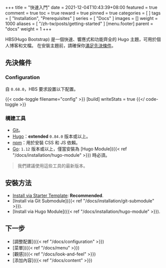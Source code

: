 +++
title = "快速入門"
date = 2021-12-04T10:43:39+08:00
featured = true
comment = true
toc = true
reward = true
pinned = true
categories = [
]
tags = [
  "Installation",
  "Prerequisites"
]
series = [
  "Docs"
]
images = []
weight = 1000
aliases = [
  "/zh-tw/posts/getting-started"
]
[menu.footer]
  parent = "docs"
  weight = 1
+++

HBS(Hugo Bootstrap) 是一個快速、響應式和功能齊全的 Hugo 主題，可用於個人博客和文檔。
在安裝主題前，請確保你[滿足先決條件](#先決條件)。

## 先決條件

### Configuration

自 `0.68.0`，HBS 要求設置以下配置。

{{< code-toggle filename="config" >}}
[build]
  writeStats = true
{{</ code-toggle >}}

### 構建工具

- [Git](https://git-scm.com/downloads)。
- [Hugo](https://gohugo.io/getting-started/installing/)：**extended** `0.84.0` 版本或以上。
- [npm](https://nodejs.org/en/download/)：用於安裝 CSS 和 JS  依賴。
- [Go](https://go.dev/dl/): `1.12` 版本或以上，僅當安裝為 [Hugo Module]({{< ref "/docs/installation/hugo-module" >}}) 時必須。

> 我們建議使用這些工具的最新版本。

## 安裝方法

- [Install via Starter Template](https://github.com/razonyang/hugo-theme-bootstrap-skeleton): **Recommended**.
- [Install via Git Submodule]({{< ref "/docs/installation/git-submodule" >}}).
- [Install via Hugo Module]({{< ref "/docs/installation/hugo-module" >}}).

## 下一步

- [調整配置]({{< ref "/docs/configuration" >}})
- [菜單]({{< ref "/docs/menu" >}})
- [觀感]({{< ref "/docs/look-and-feel" >}})
- [添加內容]({{< ref "/docs/content" >}})
